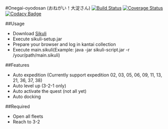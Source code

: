 #Onegai-oyodosan (おねがい！大淀さん)
[![Build Status](https://travis-ci.org/tantinevincent/Onegai-oyodosan.svg?branch=master)](https://travis-ci.org/tantinevincent/Onegai-oyodosan)
[![Coverage Status](https://img.shields.io/coveralls/tantinevincent/Onegai-oyodosan.svg)](https://coveralls.io/r/tantinevincent/Onegai-oyodosan?branch=master)
[![Codacy Badge](https://www.codacy.com/project/badge/79165fe63b704e4fbd85dbc497e87484)](https://www.codacy.com/public/tantinevincent/Onegai-oyodosan)

##Usage
  - Download [Sikuli]
  - Execute sikuli-setup.jar
  - Prepare your browser and log in kantai collection
  - Execute main.sikuli(Example: java -jar sikuli-script.jar -r /your/path/main.sikuli)

##Features
  - Auto expedition (Currently support expedition 02, 03, 05, 06, 09, 11, 13, 21, 36, 37, 38)
  - Auto level up (3-2-1 only)
  - Auto activate the quest (not all yet)
  - Auto docking
  
##Required
  - Open all fleets
  - Reach to 3-2

[sikuli]:http://www.sikuli.org/
